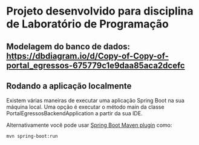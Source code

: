 # Projeto desenvolvido para disciplina de Laboratório de Programação

## Modelagem do banco de dados: https://dbdiagram.io/d/Copy-of-Copy-of-portal_egressos-675779c1e9daa85aca2dcefc

## Rodando a aplicação localmente


Existem várias maneiras de executar uma aplicação Spring Boot na sua máquina local. Uma opção é executar o método main da classe PortalEgressosBackendApplication a partir da sua IDE.

Alternativamente você pode usar [Spring Boot Maven plugin](https://docs.spring.io/spring-boot/docs/current/reference/html/build-tool-plugins-maven-plugin.html) como:

```shell
mvn spring-boot:run
```



